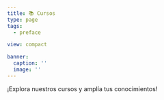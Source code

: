 ```yaml
---
title: 📚 Cursos
type: page
tags:
  - preface

view: compact

banner:
  caption: ''
  image: ''
---
```


¡Explora nuestros cursos y amplía tus conocimientos!
